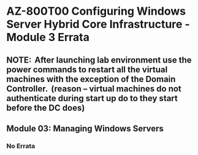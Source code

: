 # AZ-800T00 Configuring Windows Server Hybrid Core Infrastructure - Module 3 Errata

## NOTE:  After launching lab environment use the power commands to restart all the virtual machines with the exception of the Domain Controller.  (reason – virtual machines do not authenticate during start up do to they start before the DC does)  

## Module 03:  Managing Windows Servers 

### No Errata 

